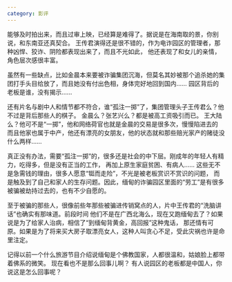 ```yaml
---
category: 影评
---
```

能够及时拍出来，而且过审上映，已经算是难得了。据说是在海南取的景，你别说，和东南亚还真契合。
王传君演得还是很不错的，作为电诈园区的管理者，那种凶悍、狡诈、阴险都表现出来了，而且不光如此，
他还表现了和女儿的亲情，角色层次感很丰富。

虽然有一些缺点，比如金晨本来要被诈骗集团沉海，但莫名其妙被那个追杀她的集团打手头目给放了，而且她没有付出色相，身体完好地回到国内……
园区背后的老板是谁，没有揭示……

还有片名与剧中人和情节都不符合，谁“孤注一掷”了，集团管理头子王传君么？他不过是背后那些人的棋子。
金晨么？张艺兴么？都是被高工资吸引而已。 王大陆么？他可不是“一掷”，他和网络荷官也就是金晨的交易是很多次，慢慢陷进去的
而且他家也属于中产，他还有漂亮的女朋友，他的状态就和那些赔光家产的赌徒没什么两样……

真正没有办法，需要“孤注一掷”的，很多还是社会的中下层。刚成年的年轻人有精力，吃得多，但是没有正当的工作，
再加上原生家庭贫困、有病人…… 这些无不是急需钱的理由，很多人愿意“铤而走险”，不光是被老板赏识不赏识的问题，
而是触及到了自己和家人的生存问题。因此，缅甸的诈骗园区里面的“劳工”是有很多被骗被劫持过去的，也有不少自愿的。

至于被骗的那些人，很像前些年那些被骗进传销窝点的人，片中王传君的“洗脑讲话”也确实有那味道。前段时间
他们不是在广西北海么，现在又跑缅甸去了？如果说是为了给家人治病，相信了“到缅甸背黄金，高回报”这种鬼话，
那还情有可原。如果是为了将来买大房子取漂亮女人，这种人叫贪心不足，受此灾祸也许是命里注定。

记得以前一个什么旅游节目介绍说缅甸是个佛教国家，人都很温和，姑娘脸上都带着佛系的微笑。
现在看也不是那么回事儿啊？ 有人说园区的老板都是中国人，你说这是怎么回事呢？
